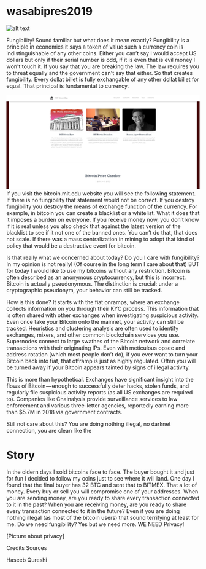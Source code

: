 # wasabipres2019

![alt text](https://wasabiwallet.io/images/wasabi_wallet_logo_2-1.png)

Fungibility!
Sound familiar but what does it mean exactly?
Fungibility is a principle in economics it says a token of value such a currency coin is indistinguishable of any other coins. Either you can’t say I would accept US dollars but only if their serial number is odd, if it is even that is evil money I won't touch it. If you say that you are breaking the law. The law requires you to threat equally and the government can't say that either. So that creates fungibility. Every dollat billet is fully exchangable of any other dollat billet for equal. That principal is fundamental to currency.

![alt text](https://github.com/molnard/wasabipres2019/blob/master/MITBTCvsBTC.JPG)
If you visit the bitcoin.mit.edu website you will see the following statement. If there is no fungibility that statement would not be correct.
If you destroy fungibility you destroy the means of exchange function of the currency. For example, in bitcoin you can create a blacklist or a whitelist. What it does that it imposes a burden on everyone. If you receive money now, you don’t know if it is real unless you also check that against the latest version of the blacklist to see if it not one of the banned ones. You can’t do that, that does not scale. If there was a mass centralization in mining to adopt that kind of policy that would be a destructive event for bitcoin.

Is that really what we concerned about today? Do you I care with fungibility? In my opinion is not really! (Of course in the long term I care about that) BUT for today I would like to use my bitcoins without any restriction. 
Bitcoin is often described as an anonymous cryptocurrency, but this is incorrect. Bitcoin is actually pseudonymous. The distinction is crucial: under a cryptographic pseudonym, your behavior can still be tracked.

How is this done? It starts with the fiat onramps, where an exchange collects information on you through their KYC process. This information that is often shared with other exchanges when investigating suspicious activity. Even once take your Bitcoin onto the mainnet, your activity can still be tracked. Heuristics and clustering analysis are often used to identify exchanges, mixers, and other common blockchain services you use. Supernodes connect to large swathes of the Bitcoin network and correlate transactions with their originating IPs. Even with meticulous opsec and address rotation (which most people don’t do), if you ever want to turn your Bitcoin back into fiat, that offramp is just as highly regulated. Often you will be turned away if your Bitcoin appears tainted by signs of illegal activity.

This is more than hypothetical. Exchanges have significant insight into the flows of Bitcoin — enough to successfully deter hacks, stolen funds, and regularly file suspicious activity reports (as all US exchanges are required to). Companies like Chainalysis provide surveillance services to law enforcement and various three-letter agencies, reportedly earning more than $5.7M in 2018 via government contracts.

Still not care about this? You are doing nothing illegal, no darknet connection, you are clean like the
# Story
In the oldern days I sold bitcoins face to face. The buyer bought it and just for fun I decided to follow my coins just to see where it will land. One day I found that the final buyer has 32 BTC and sent that to BITMEX. That a lot of money. 
Every buy or sell you will compromise one of your addresses.
When you are sending money, are you ready to share every transaction connected to it in the past?
When you are receiving money, are you ready to share every transaction connected to it in the future? 
Even if you are doing nothing illegal (as most of the bitcoin users) that sound terrifying at least for me. 
Do we need fungibility? Yes but we need more. WE NEED Privacy!

[Picture about privacy]






Credits Sources

Haseeb Qureshi
